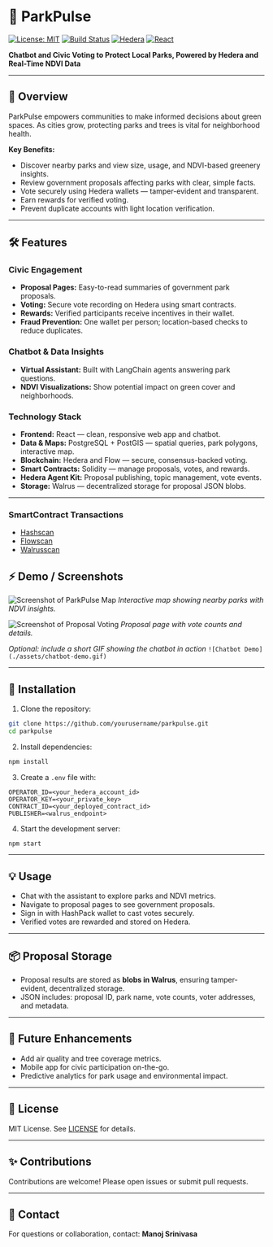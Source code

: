 # 🌳 ParkPulse

[![License: MIT](https://img.shields.io/badge/License-MIT-green.svg)](LICENSE)
[![Build Status](https://img.shields.io/badge/Status-Active-brightgreen)]()
[![Hedera](https://img.shields.io/badge/Blockchain-Hedera-blue)]()
[![React](https://img.shields.io/badge/Frontend-React-blueviolet)]()

**Chatbot and Civic Voting to Protect Local Parks, Powered by Hedera and Real-Time NDVI Data**

---

## 🎯 Overview

ParkPulse empowers communities to make informed decisions about green spaces.
As cities grow, protecting parks and trees is vital for neighborhood health.

**Key Benefits:**

* Discover nearby parks and view size, usage, and NDVI-based greenery insights.
* Review government proposals affecting parks with clear, simple facts.
* Vote securely using Hedera wallets — tamper-evident and transparent.
* Earn rewards for verified voting.
* Prevent duplicate accounts with light location verification.

---

## 🛠 Features

### Civic Engagement

* **Proposal Pages:** Easy-to-read summaries of government park proposals.
* **Voting:** Secure vote recording on Hedera using smart contracts.
* **Rewards:** Verified participants receive incentives in their wallet.
* **Fraud Prevention:** One wallet per person; location-based checks to reduce duplicates.

### Chatbot & Data Insights

* **Virtual Assistant:** Built with LangChain agents answering park questions.
* **NDVI Visualizations:** Show potential impact on green cover and neighborhoods.

### Technology Stack

* **Frontend:** React — clean, responsive web app and chatbot.
* **Data & Maps:** PostgreSQL + PostGIS — spatial queries, park polygons, interactive map.
* **Blockchain:** Hedera and Flow — secure, consensus-backed voting.
* **Smart Contracts:** Solidity — manage proposals, votes, and rewards.
* **Hedera Agent Kit:** Proposal publishing, topic management, vote events.
* **Storage:** Walrus — decentralized storage for proposal JSON blobs.

---
### SmartContract Transactions

- [Hashscan](https://hashscan.io/testnet/contract/0.0.6595859)
- [Flowscan](https://testnet.flowscan.io/evm/contract/0x3528E5821436Ac55798e5079ccE97De405B1C544)
- [Walrusscan](https://walruscan.com/testnet/blob/o6jVj-iOywJmcqZJRRSWOtcQZuCeftPbJTH7vyl7HEU)


## ⚡ Demo / Screenshots

![Screenshot of ParkPulse Map](./assets/map-screenshot.png)
*Interactive map showing nearby parks with NDVI insights.*

![Screenshot of Proposal Voting](./assets/proposal-vote.png)
*Proposal page with vote counts and details.*

*Optional: include a short GIF showing the chatbot in action*
`![Chatbot Demo](./assets/chatbot-demo.gif)`

---

## 🚀 Installation

1. Clone the repository:

```bash
git clone https://github.com/yourusername/parkpulse.git
cd parkpulse
```

2. Install dependencies:

```bash
npm install
```

3. Create a `.env` file with:

```text
OPERATOR_ID=<your_hedera_account_id>
OPERATOR_KEY=<your_private_key>
CONTRACT_ID=<your_deployed_contract_id>
PUBLISHER=<walrus_endpoint>
```

4. Start the development server:

```bash
npm start
```

---

## 💡 Usage

* Chat with the assistant to explore parks and NDVI metrics.
* Navigate to proposal pages to see government proposals.
* Sign in with HashPack wallet to cast votes securely.
* Verified votes are rewarded and stored on Hedera.

---

## 📦 Proposal Storage

* Proposal results are stored as **blobs in Walrus**, ensuring tamper-evident, decentralized storage.
* JSON includes: proposal ID, park name, vote counts, voter addresses, and metadata.

---

## 🔮 Future Enhancements

* Add air quality and tree coverage metrics.
* Mobile app for civic participation on-the-go.
* Predictive analytics for park usage and environmental impact.

---

## 📜 License

MIT License. See [LICENSE](LICENSE) for details.

---

## ✨ Contributions

Contributions are welcome! Please open issues or submit pull requests.

---

## 🤝 Contact

For questions or collaboration, contact: **Manoj Srinivasa**
